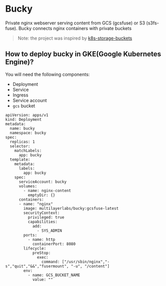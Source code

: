 # Bucky

Private nginx webserver serving content from GCS (gcsfuse) or S3 (s3fs-fuse). Bucky connects nginx containers with private buckets 

> Note: the project was inspired by [k8s-storage-buckets](https://github.com/ageapps/k8s-storage-buckets)

## How to deploy bucky in GKE(Google Kubernetes Engine)?

You will need the following components:

- Deployment
- Service
- Ingress
- Service account
- `gcs` bucket

```
apiVersion: apps/v1
kind: Deployment
metadata:
  name: bucky
  namespace: bucky
spec:
  replicas: 1
  selector:
    matchLabels:
      app: bucky
  template:
    metadata:
      labels:
        app: bucky
    spec:
      serviceAccount: bucky
      volumes:
        - name: nginx-content
          emptyDir: {}  
      containers:
      - name: "nginx"
        image: multilayerlabs/bucky:gcsfuse-latest
        securityContext:
          privileged: true
          capabilities:
            add:
              - SYS_ADMIN
        ports:
          - name: http
            containerPort: 8080
        lifecycle:
            preStop:
              exec:
                command: ["/usr/sbin/nginx","-s","quit","&&","fusermount", "-u", "/content"]
        env:
          - name: GCS_BUCKET_NAME
            value: ""
```
